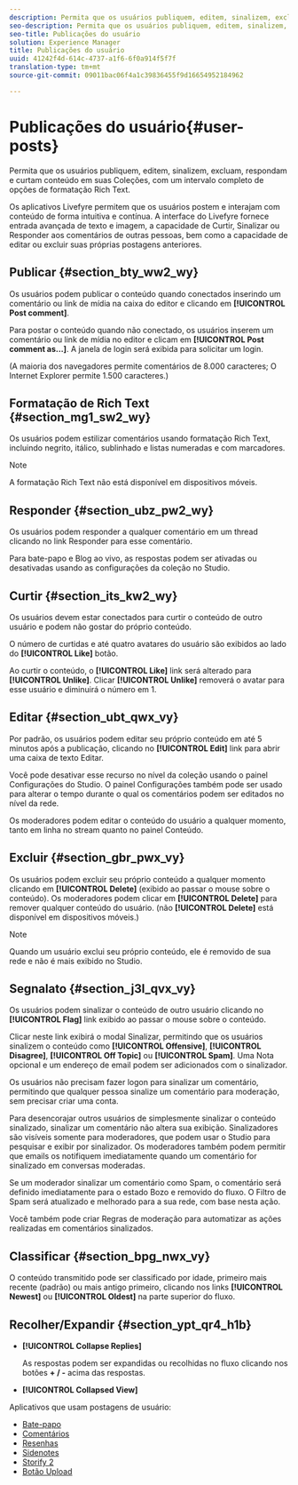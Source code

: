 ```yaml
---
description: Permita que os usuários publiquem, editem, sinalizem, excluam, respondam e curtam conteúdo em suas Coleções, com um intervalo completo de opções de formatação Rich Text.
seo-description: Permita que os usuários publiquem, editem, sinalizem, excluam, respondam e curtam conteúdo em suas Coleções, com um intervalo completo de opções de formatação Rich Text.
seo-title: Publicações do usuário
solution: Experience Manager
title: Publicações do usuário
uuid: 41242f4d-614c-4737-a1f6-6f0a914f5f7f
translation-type: tm+mt
source-git-commit: 09011bac06f4a1c39836455f9d16654952184962

---
```



# Publicações do usuário{#user-posts}

Permita que os usuários publiquem, editem, sinalizem, excluam, respondam e curtam conteúdo em suas Coleções, com um intervalo completo de opções de formatação Rich Text.

Os aplicativos Livefyre permitem que os usuários postem e interajam com conteúdo de forma intuitiva e contínua. A interface do Livefyre fornece entrada avançada de texto e imagem, a capacidade de Curtir, Sinalizar ou Responder aos comentários de outras pessoas, bem como a capacidade de editar ou excluir suas próprias postagens anteriores.

## Publicar {#section_bty_ww2_wy}

Os usuários podem publicar o conteúdo quando conectados inserindo um comentário ou link de mídia na caixa do editor e clicando em **[!UICONTROL Post comment]**.

Para postar o conteúdo quando não conectado, os usuários inserem um comentário ou link de mídia no editor e clicam em **[!UICONTROL Post comment as…]**. A janela de login será exibida para solicitar um login.

(A maioria dos navegadores permite comentários de 8.000 caracteres; O Internet Explorer permite 1.500 caracteres.)

## Formatação de Rich Text {#section_mg1_sw2_wy}

Os usuários podem estilizar comentários usando formatação Rich Text, incluindo negrito, itálico, sublinhado e listas numeradas e com marcadores.

>[!NOTE]
>
>A formatação Rich Text não está disponível em dispositivos móveis.

## Responder {#section_ubz_pw2_wy}

Os usuários podem responder a qualquer comentário em um thread clicando no link Responder para esse comentário.

Para bate-papo e Blog ao vivo, as respostas podem ser ativadas ou desativadas usando as configurações da coleção no Studio.

## Curtir {#section_its_kw2_wy}

Os usuários devem estar conectados para curtir o conteúdo de outro usuário e podem não gostar do próprio conteúdo.

O número de curtidas e até quatro avatares do usuário são exibidos ao lado do **[!UICONTROL Like]** botão.

Ao curtir o conteúdo, o **[!UICONTROL Like]** link será alterado para **[!UICONTROL Unlike]**. Clicar **[!UICONTROL Unlike]** removerá o avatar para esse usuário e diminuirá o número em 1.

## Editar  {#section_ubt_qwx_vy}

Por padrão, os usuários podem editar seu próprio conteúdo em até 5 minutos após a publicação, clicando no **[!UICONTROL Edit]** link para abrir uma caixa de texto Editar.

Você pode desativar esse recurso no nível da coleção usando o painel Configurações do Studio. O painel Configurações também pode ser usado para alterar o tempo durante o qual os comentários podem ser editados no nível da rede.

Os moderadores podem editar o conteúdo do usuário a qualquer momento, tanto em linha no stream quanto no painel Conteúdo.

## Excluir {#section_gbr_pwx_vy}

Os usuários podem excluir seu próprio conteúdo a qualquer momento clicando em **[!UICONTROL Delete]** (exibido ao passar o mouse sobre o conteúdo). Os moderadores podem clicar em **[!UICONTROL Delete]** para remover qualquer conteúdo do usuário. (não **[!UICONTROL Delete]** está disponível em dispositivos móveis.)

>[!NOTE]
>
>Quando um usuário exclui seu próprio conteúdo, ele é removido de sua rede e não é mais exibido no Studio.

## Segnalato {#section_j3l_qvx_vy}

Os usuários podem sinalizar o conteúdo de outro usuário clicando no **[!UICONTROL Flag]** link exibido ao passar o mouse sobre o conteúdo.

Clicar neste link exibirá o modal Sinalizar, permitindo que os usuários sinalizem o conteúdo como **[!UICONTROL Offensive]**, **[!UICONTROL Disagree]**, **[!UICONTROL Off Topic]** ou **[!UICONTROL Spam]**. Uma Nota opcional e um endereço de email podem ser adicionados com o sinalizador.

Os usuários não precisam fazer logon para sinalizar um comentário, permitindo que qualquer pessoa sinalize um comentário para moderação, sem precisar criar uma conta.

Para desencorajar outros usuários de simplesmente sinalizar o conteúdo sinalizado, sinalizar um comentário não altera sua exibição. Sinalizadores são visíveis somente para moderadores, que podem usar o Studio para pesquisar e exibir por sinalizador. Os moderadores também podem permitir que emails os notifiquem imediatamente quando um comentário for sinalizado em conversas moderadas.

Se um moderador sinalizar um comentário como Spam, o comentário será definido imediatamente para o estado Bozo e removido do fluxo. O Filtro de Spam será atualizado e melhorado para a sua rede, com base nesta ação.

Você também pode criar Regras de moderação para automatizar as ações realizadas em comentários sinalizados.

## Classificar {#section_bpg_nwx_vy}

O conteúdo transmitido pode ser classificado por idade, primeiro mais recente (padrão) ou mais antigo primeiro, clicando nos links **[!UICONTROL Newest]** ou **[!UICONTROL Oldest]** na parte superior do fluxo.

## Recolher/Expandir {#section_ypt_qr4_h1b}

* **[!UICONTROL Collapse Replies]**

   As respostas podem ser expandidas ou recolhidas no fluxo clicando nos botões **+ / -** acima das respostas.

* **[!UICONTROL Collapsed View]**



Aplicativos que usam postagens de usuário:

* [Bate-papo](/help/using/c-about-apps/c-chat-app/c-chat-app.md#c_chat_app)
* [Comentários](/help/using/c-about-apps/c-comments/c-comments.md)
* [Resenhas](/help/using/c-about-apps/c-reviews-app/c-reviews-app.md#c_reviews_app)
* [Sidenotes](/help/using/c-about-apps/c-sidenotes-app/c-sidenotes-app.md#c_sidenotes_app)
* [Storify 2](/help/using/c-about-apps/c-storify2/c-storify2.md#c_storify2)
* [Botão Upload](/help/using/c-about-apps/c-upload-button-app/c-upload-button-app.md#c_upload_button_app)

